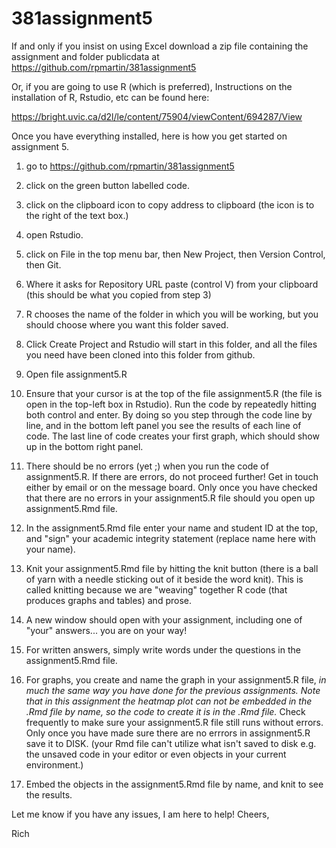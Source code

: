 # 381assignment5


If and only if you insist on using Excel download a zip file containing the assignment and folder publicdata at  https://github.com/rpmartin/381assignment5  

Or, if you are going to use R (which is preferred), Instructions on the installation of R, Rstudio, etc can be found here:

https://bright.uvic.ca/d2l/le/content/75904/viewContent/694287/View

Once you have everything installed, here is how you get started on assignment 5.

1) go to  https://github.com/rpmartin/381assignment5

2) click on the green button labelled code.

3) click on the clipboard icon to copy address to clipboard (the icon is to the right of the text box.)

4) open Rstudio.

5) click on File in the top menu bar, then New Project, then Version Control, then Git.

6) Where it asks for Repository URL paste (control V) from your clipboard (this should be what you copied from step 3)

7) R chooses the name of the folder in which you will be working, but you should choose where you want this folder saved.

8) Click Create Project and Rstudio will start in this folder, and all the files you need have been cloned into this folder from github.

9) Open file assignment5.R

10) Ensure that your cursor is at the top of the file assignment5.R (the file is open in the top-left box in Rstudio).  Run the code by repeatedly hitting both control and enter.  By doing so you step through the code line by line, and in the bottom left panel you see the results of each line of code.  The last line of code creates your first graph, which should show up in the bottom right panel.

11) There should be no errors (yet ;) when you run the code of assignment5.R.  If there are errors, do not proceed further!  Get in touch either by email or on the message board.   Only once you have checked that there are no errors in your assignment5.R file should you open up assignment5.Rmd file.

12) In the assignment5.Rmd file enter your name and student ID at the top, and "sign" your academic integrity statement (replace name here with your name).

13) Knit your assignment5.Rmd file by hitting the knit button (there is a ball of yarn with a needle sticking out of it beside the word knit).  This is called knitting because we are "weaving" together R code (that produces graphs and tables) and prose.

14) A new window should open with your assignment, including one of "your" answers... you are on your way!

15) For written answers, simply write words under the questions in the assignment5.Rmd file.

16) For graphs, you create and name the graph in your assignment5.R file, *in much the same way you have done for the previous assignments. Note that in this assignment the heatmap plot can not be embedded in the .Rmd file by name, so the code to create it is in the .Rmd file.*  Check frequently to make sure your assignment5.R file still runs without errors.  Only once you have made sure there are no errrors in assignment5.R save it to DISK. (your Rmd file can't utilize what isn't saved to disk e.g. the unsaved code in your editor or even objects in your current environment.)

17) Embed the objects in the assignment5.Rmd file by name, and knit to see the results.

Let me know if you have any issues, I am here to help!  Cheers,

Rich
